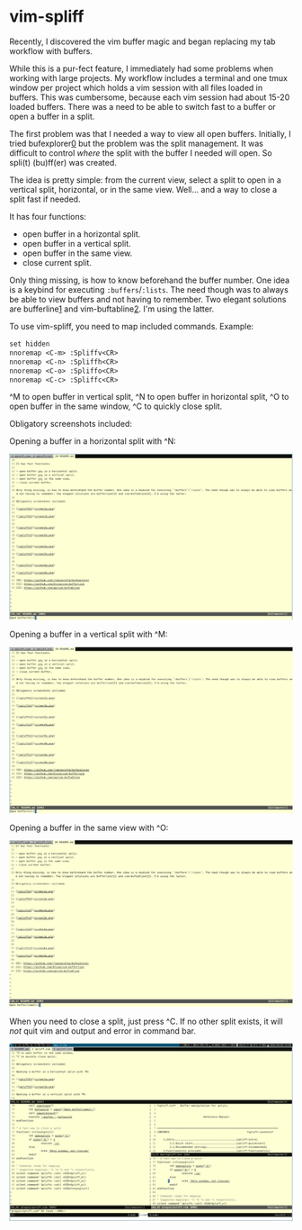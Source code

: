 # vim-spliff

Recently, I discovered the vim buffer magic and began replacing my tab workflow with buffers.

While this is a pur-fect feature, I immediately had some problems when working
with large projects. My workflow includes a terminal and one tmux window per
project which holds a vim session with all files loaded in buffers. This was
cumbersome, because each vim session had about 15-20 loaded buffers. There was
a need to be able to switch fast to a buffer or open a buffer in a split.

The first problem was that I needed a way to view all open buffers. Initially,
I tried bufexplorer[0] but the problem was the split management. It was
difficult to control _where_ the split with the buffer I needed will open. So
spli(t) (bu)ff(er) was created.

The idea is pretty simple: from the current view, select a split to open in a
vertical split, horizontal, or in the same view. Well... and a way to close a
split fast if needed.

It has four functions:

- open buffer <n> in a horizontal split.
- open buffer <n> in a vertical split.
- open buffer <n> in the same view.
- close current split.

Only thing missing, is how to know beforehand the buffer number. One idea is a
keybind for executing `:buffers`/`:lists`. The need though was to always be
able to view buffers and not having to remember. Two elegant solutions are
bufferline[1] and vim-buftabline[2]. I'm using the latter.

To use vim-spliff, you need to map included commands. Example:

	set hidden
	nnoremap <C-m> :Spliffv<CR>
	nnoremap <C-n> :Spliffh<CR>
	nnoremap <C-o> :Spliffo<CR>
	nnoremap <C-c> :Spliffc<CR>

^M to open buffer in vertical split,
^N to open buffer in horizontal split,
^O to open buffer in the same window,
^C to quickly close split.

Obligatory screenshots included:

Opening a buffer in a horizontal split with ^N:

![spliffh](images/spliffh.gif)

Opening a buffer in a vertical split with ^M:

![spliffv](images/spliffv.gif)

Opening a buffer in the same view with ^O:

![spliffo](images/spliffo.gif)


When you need to close a split, just press ^C. If no other split exists, it
will _not_ quit vim and output and error in command bar.

![spliffc](images/spliffc.gif)

[0]: https://github.com/jlanzarotta/bufexplorer
[1]: https://github.com/bling/vim-bufferline
[2]: https://github.com/ap/vim-buftabline
